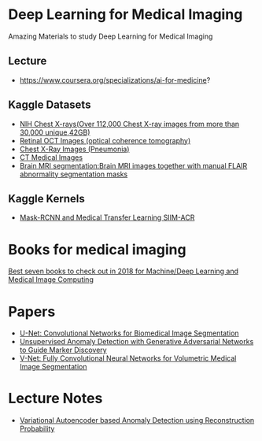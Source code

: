 # Deep Learning for Medical Imaging
Amazing Materials to study Deep Learning for Medical Imaging


## Lecture
- https://www.coursera.org/specializations/ai-for-medicine?


## Kaggle Datasets
- [NIH Chest X-rays(Over 112,000 Chest X-ray images from more than 30,000 unique,42GB)](https://www.kaggle.com/nih-chest-xrays/data)<br>
- [Retinal OCT Images (optical coherence tomography)](https://www.kaggle.com/paultimothymooney/kermany2018)
- [Chest X-Ray Images (Pneumonia)](https://www.kaggle.com/paultimothymooney/chest-xray-pneumonia)
- [CT Medical Images](https://www.kaggle.com/kmader/siim-medical-images)
- [Brain MRI segmentation:Brain MRI images together with manual FLAIR abnormality segmentation masks](https://www.kaggle.com/mateuszbuda/lgg-mri-segmentation)


## Kaggle Kernels
- [Mask-RCNN and Medical Transfer Learning SIIM-ACR](https://www.kaggle.com/hmendonca/mask-rcnn-and-medical-transfer-learning-siim-acr)


# Books for medical imaging
[Best seven books to check out in 2018 for Machine/Deep Learning and Medical Image Computing](http://www.mauricioreyes.me/blog/2018/01/05/best-seven-books-to-check-out-in-2018-for-machine-deep-learning-and-medical-image-computing/)

# Papers
- [U-Net: Convolutional Networks for Biomedical Image Segmentation](https://arxiv.org/abs/1505.04597)
- [Unsupervised Anomaly Detection with Generative Adversarial Networks to Guide Marker Discovery](https://arxiv.org/abs/1703.05921)
- [V-Net: Fully Convolutional Neural Networks for Volumetric Medical Image Segmentation](https://arxiv.org/abs/1606.04797)

# Lecture Notes
- [Variational Autoencoder based Anomaly Detection using Reconstruction Probability](http://dm.snu.ac.kr/static/docs/TR/SNUDM-TR-2015-03.pdf)

